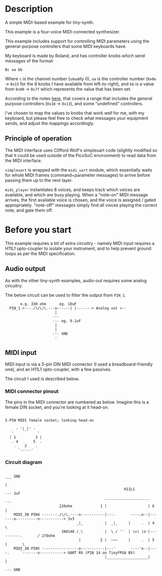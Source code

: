# Description

A simple MIDI-based example for tiny-synth.

This example is a four-voice MIDI-connected synthesizer.

This example includes support for controlling MIDI parameters using
the general-purpose controllers that some MIDI keyboards have.

My keyboard is made by Roland, and has controller knobs which send messages of the format:

`Bc aa bb`

Where `c` is the channel number (usually 0), `aa` is the controller number (`0x0e` -> `0x15` for the 8 knobs I have available from left-to-right), and `bb` is a value from `0x00` -> `0x7f` which represents the value that has been set.

According to the notes [here](http://www.indiana.edu/~emusic/etext/MIDI/chapter3_MIDI6.shtml), that covers a range that includes the general purpose controllers (`0x10` -> `0x13`), and some "undefined" controllers.

I've chosen to map the values to knobs that work well for me, with my keyboard, but please feel free to check what messages your equipment sends, and adjust the mappings accordingly.

## Principle of operation

The MIDI interface uses Clifford Wolf's simpleuart code (slightly modified so that it could be used outside of the PicoSoC environment) to read data from the MIDI interface.  

`simpleuart` is wrapped with the `midi_uart` module, which essentially waits for whole MIDI frames (command+parameter messages) to arrive before passing them up to the next layer.

`midi_player` instantiates 8 voices, and keeps track which voices are available, and which are busy playing.  When a "note-on" MIDI message arrives, the first available voice is chosen, and the voice is assigned / gated appropriately. "note-off" messages simply find all voices playing the correct note, and gate them off.

# Before you start

This example requires a bit of extra circuitry - namely MIDI input requires a H11L1 opto-coupler to isolate your instrument, and to help prevent ground loops as per the MIDI specification.

## Audio output

As with the other tiny-synth examples, audio-out requires some analog circuitry:


The below circuit can be used to filter the output from `PIN_1`.

```      
       e.g. 330 ohm      eg. 10uF
  PIN_1 >---./\/\/\.---o------| |-------> Analog out >--
                       |
                      ---
                      --- eg. 0.1uF
                       |
                       |
                      --- GND
                       -                 
```

## MIDI input

MIDI input is via a 5-pin DIN MIDI connector (I used a breadboard-friendly one),
and an H11L1 opto-coupler, with a few passives.

The circuit I used is described below.

### MIDI connector pinout

The pins in the MIDI connector are numbered as below.  Imagine this is a female
DIN socket, and you're looking at it head-on.

```

5-PIN MIDI female socket; looking head-on

     - '|_|' -
   '           '
  | 1         3 |
   . 4       5  .
    .    2    .
      `-----'

```

### Circuit diagram

```                                                                           
                                                                         ___ GND
                                                                          |
                                                       H11L1             --- 1uF
                                              _____________________      ---
                         220ohm             1 |                   | 6     |
    MIDI_IN PIN4 -------./\/\.----o-----------|---.       ----.o--|-------o----------o-----------> 3v3
                                 _|_          |  _|_     |     .  | 4                \
                          1N4148 /_\          |  \ / ''  | \=\ |o-|----------.       / 270ohm
                                  |         2 |  ~~~     |     .  | 5        |       \
    MIDI_IN PIN5 -----------------o-----------|---'       ----'o--|----.     `-------o-----------> UART RX (PIN 14 on TinyFPGA BX)           
                                              |___________________|    |
                                                                      --- GND
```
